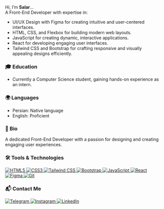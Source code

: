 
Hi, I’m **Salar**...  
A Front-End Developer with expertise in:  
- UI/UX Design with Figma for creating intuitive and user-centered interfaces.  
- HTML, CSS, and Flexbox for building modern web layouts.  
- JavaScript for creating dynamic, interactive applications.  
- React for developing engaging user interfaces.  
- Tailwind CSS and Bootstrap for crafting responsive and visually appealing designs efficiently.   

### 🎓 Education  
- Currently a Computer Science student, gaining hands-on experience as an intern.  

### 🌍 Languages  
- Persian: Native language  
- English: Proficient  

### 👤 Bio  
A dedicated Front-End Developer with a passion for designing and creating engaging user experiences.  

### 🛠️ Tools & Technologies  
<p>   
  <a href="https://en.wikipedia.org/wiki/HTML" target="_blank">
      <img src="https://img.shields.io/badge/HTML5-%23E34F26.svg?style=flat&logo=html5&logoColor=white" alt="HTML5" />  
  </a>
  <a href="https://en.wikipedia.org/wiki/CSS" target="_blank">
      <img src="https://img.shields.io/badge/CSS3-%231572B6.svg?style=flat&logo=css3&logoColor=white" alt="CSS3" />  
  </a>
  <a href="https://tailwindcss.com/" target="_blank">
      <img src="https://img.shields.io/badge/Tailwind_CSS-%2306B6D4.svg?style=flat&logo=tailwind-css&logoColor=white" alt="Tailwind CSS" />  
  </a> 
  <a href="https://getbootstrap.com/" target="_blank">
      <img src="https://img.shields.io/badge/Bootstrap-%237B83D3.svg?style=flat&logo=bootstrap&logoColor=white" alt="Bootstrap" />
  </a>
  <a href="https://en.wikipedia.org/wiki/JavaScript" target="_blank">
      <img src="https://img.shields.io/badge/JavaScript-%23F7DF1E.svg?style=flat&logo=javascript&logoColor=black" alt="JavaScript" /> 
  </a> 
  <a href="https://react.dev/" target="_blank">
      <img src="https://img.shields.io/badge/React-%2361DAFB.svg?style=flat&logo=react&logoColor=black" alt="React" />  
  </a> 
  <a href="https://www.figma.com/" target="_blank">
      <img src="https://img.shields.io/badge/Figma-%23F24E1E.svg?style=flat&logo=figma&logoColor=white" alt="Figma" />  
  </a>
  <a href="https://git-scm.com/" target="_blank">  
    <img src="https://img.shields.io/badge/Git-%23F34F29.svg?style=flat&logo=git&logoColor=white" alt="Git" />  
  </a>  
</p>  

### 📬 Contact Me  
<p>  
  <a href="" target="_blank">  
    <img src="https://img.shields.io/badge/Telegram-%230077B5.svg?style=flat&logo=telegram&logoColor=white" alt="Telegram" />  
  </a>  
  <a href="https://www.instagram.com/" target="_blank">  
    <img src="https://img.shields.io/badge/Instagram-%23E1306C.svg?style=flat&logo=instagram&logoColor=white" alt="Instagram" />  
  </a>  
  <a href="https://www.linkedin.com/" target="_blank">  
    <img src="https://img.shields.io/badge/LinkedIn-%230A66C2.svg?style=flat&logo=linkedin&logoColor=white" alt="LinkedIn" />  
  </a>  
